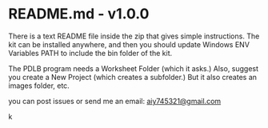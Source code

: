 # README.md - v1.0.0

There is a text README file inside the zip that gives simple instructions.
The kit can be installed anywhere, and then you should update Windows ENV Variables PATH to include the bin folder of the kit.

The PDLB program needs a Worksheet Folder (which it asks.)  Also,
suggest you create a New Project (which creates a subfolder.) But it
also creates an images folder, etc.

you can post issues or send me an email: aiy745321@gmail.com

k